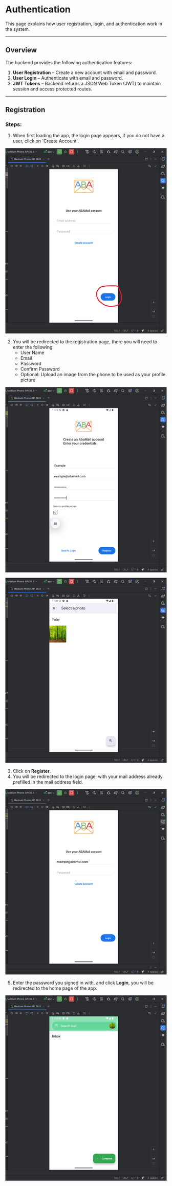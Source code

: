 # Authentication

This page explains how user registration, login, and authentication work in the system.

---

## Overview

The backend provides the following authentication features:

1. **User Registration** – Create a new account with email and password.
2. **User Login** – Authenticate with email and password.
3. **JWT Tokens** – Backend returns a JSON Web Token (JWT) to maintain session and access protected routes.

---

## Registration

### Steps:

1. When first loading the app, the login page appears, if you do not have a user, click on 'Create Account'.

![Login](./screenshots/login.png)


2. You will be redirected to the registration page, there you will need to enter the following:
   - User Name
   - Email
   - Password
   - Confirm Password
   - Optional: Upload an image from the phone to be used as your profile picture

![Register](./screenshots/register.png)



![SelectPhoto2](./screenshots/select_photo2.png)

3. Click on **Register**.
4. You will be redirected to the login page, with your mail address already prefilled in the mail address field.

![AfterRegister](./screenshots/after_register.png)


5. Enter the password you signed in with, and click **Login**, you will be redirected to the home page of the app.

![AfterLogin](./screenshots/after_login.png)

